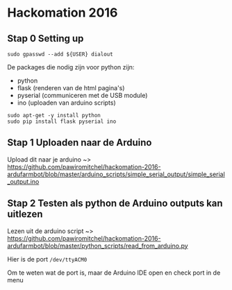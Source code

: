 # Hackomation 2016

## Stap 0 Setting up

`sudo gpasswd --add ${USER} dialout`

De packages die nodig zijn voor python zijn: 
- python
- flask (renderen van de html pagina's)
- pyserial (communiceren met de USB module)
- ino (uploaden van arduino scripts)

```
sudo apt-get -y install python
sudo pip install flask pyserial ino
```

## Stap 1 Uploaden naar de Arduino
Upload dit naar je arduino ~> https://github.com/pawiromitchel/hackomation-2016-ardufarmbot/blob/master/arduino_scripts/simple_serial_output/simple_serial_output.ino

## Stap 2 Testen als python de Arduino outputs kan uitlezen

Lezen uit de arduino script ~> https://github.com/pawiromitchel/hackomation-2016-ardufarmbot/blob/master/python_scripts/read_from_arduino.py

Hier is de port `/dev/ttyACM0`

Om te weten wat de port is, maar de Arduino IDE open en check port in de menu

```

